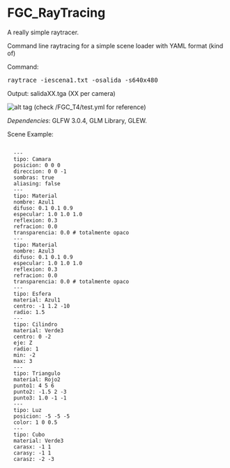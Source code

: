 FGC_RayTracing
==============

A really simple raytracer.

Command line raytracing for a simple scene loader with YAML format (kind of)

Command: <pre>raytrace -iescena1.txt -osalida -s640x480</pre>

Output: salidaXX.tga (XX per camera)

![alt tag](http://i.imgur.com/mCrFV9z.jpg)
(check /FGC_T4/test.yml for reference)

*Dependencies*: GLFW 3.0.4, GLM Library, GLEW.

Scene Example:
<pre><code>
  ---
  tipo: Camara
  posicion: 0 0 0
  direccion: 0 0 -1
  sombras: true
  aliasing: false
  ---
  tipo: Material
  nombre: Azul1
  difuso: 0.1 0.1 0.9
  especular: 1.0 1.0 1.0
  reflexion: 0.3
  refracion: 0.0
  transparencia: 0.0 # totalmente opaco
  ---
  tipo: Material
  nombre: Azul3
  difuso: 0.1 0.1 0.9
  especular: 1.0 1.0 1.0
  reflexion: 0.3
  refracion: 0.0
  transparencia: 0.0 # totalmente opaco
  ---
  tipo: Esfera
  material: Azul1
  centro: -1 1.2 -10
  radio: 1.5
  ---
  tipo: Cilindro
  material: Verde3
  centro: 0 -2
  eje: Z
  radio: 1
  min: -2
  max: 3
  ---
  tipo: Triangulo
  material: Rojo2
  punto1: 4 5 6
  punto2: -1.5 2 -3
  punto3: 1.0 -1 -1
  ---
  tipo: Luz
  posicion: -5 -5 -5
  color: 1 0 0.5
  ---
  tipo: Cubo
  material: Verde3
  carasx: -1 1
  carasy: -1 1
  carasz: -2 -3
</code></pre>
